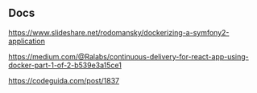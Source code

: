## Docs 
https://www.slideshare.net/rodomansky/dockerizing-a-symfony2-application

https://medium.com/@Ralabs/continuous-delivery-for-react-app-using-docker-part-1-of-2-b539e3a15ce1

https://codeguida.com/post/1837